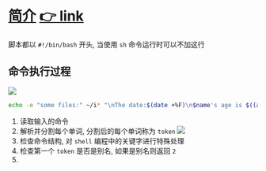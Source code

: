 # [简介](https://github.com/SublimeCT/note/tree/master/Linux/docs/shell/1.md) [:point_right: link](http://www.cnblogs.com/f-ck-need-u/p/5915048.html)

脚本都以 `#!/bin/bash` 开头, 当使用 `sh` 命令运行时可以不加这行

## 命令执行过程
![](https://images2017.cnblogs.com/blog/733013/201708/733013-20170823180217886-1435362444.png)

```bash
echo -e "some files:" ~/i* "\nThe date:$(date +%F)\n$name's age is $((a+4))" >/tmp/a.log
```

1. 读取输入的命令
2. 解析并分割每个单词, 分割后的每个单词称为 `token`
![](https://images2017.cnblogs.com/blog/733013/201708/733013-20170823180302324-561234934.png)
3. 检查命令结构, 对 `shell` 编程中的关键字进行特殊处理
4. 检查第一个 `token` 是否是别名, 如果是别名则返回 `2`
5. 